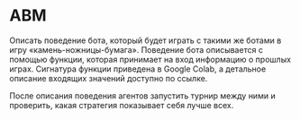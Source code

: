 # ABM
Описать поведение бота, который будет играть с такими же ботами в игру «камень-ножницы-бумага». Поведение бота описывается с помощью функции, которая принимает на вход информацию о прошлых играх. Сигнатура функции приведена в Google Colab, а детальное описание входящих значений доступно по ссылке.

После описания поведения агентов запустить турнир между ними и проверить, какая стратегия показывает себя лучше всех.
